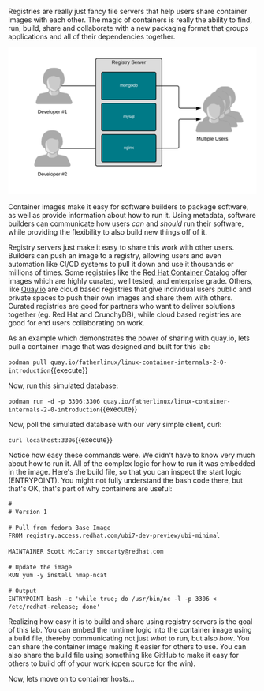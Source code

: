 Registries are really just fancy file servers that help users share container images with each other. The magic of containers is really the ability to find, run, build, share and collaborate with a new packaging format that groups applications and all of their dependencies together.

![Container Libraries](../../assets/subsystems/container-internals-lab-2-0-part-1/03-basic-container-registry.png)

Container images make it easy for software builders to package software, as well as provide information about how to run it. Using metadata, software builders can communicate how users *can* and *should* run their software, while providing the flexibility to also build new things off of it.

Registry servers just make it easy to share this work with other users. Builders can push an image to a registry, allowing users and even automation like CI/CD systems to pull it down and use it thousands or millions of times. Some registries like the [Red Hat Container Catalog](https://access.redhat.com/containers/) offer images which are highly curated, well tested, and enterprise grade. Others, like [Quay.io](http://quay.io) are cloud based registries that give individual users public and private spaces to push their own images and share them with others. Curated registries are good for partners who want to deliver solutions together (eg. Red Hat and CrunchyDB), while cloud based registries are good for end users collaborating on work.

As an example which demonstrates the power of sharing with quay.io, lets pull a container image that was designed and built for this lab:

`podman pull quay.io/fatherlinux/linux-container-internals-2-0-introduction`{{execute}}

Now, run this simulated database:

`podman run -d -p 3306:3306 quay.io/fatherlinux/linux-container-internals-2-0-introduction`{{execute}}

Now, poll the simulated database with our very simple client, curl:

`curl localhost:3306`{{execute}}


Notice how easy these commands were. We didn't have to know very much about how to run it. All of the complex logic for how to run it was embedded in the image. Here's the build file, so that you can inspect the start logic (ENTRYPOINT). You might not fully understand the bash code there, but that's OK, that's part of why containers are useful:

~~~~
#
# Version 1

# Pull from fedora Base Image
FROM registry.access.redhat.com/ubi7-dev-preview/ubi-minimal

MAINTAINER Scott McCarty smccarty@redhat.com

# Update the image
RUN yum -y install nmap-ncat

# Output
ENTRYPOINT bash -c 'while true; do /usr/bin/nc -l -p 3306 < /etc/redhat-release; done'
~~~~

Realizing how easy it is to build and share using registry servers is the goal of this lab. You can embed the runtime logic into the container image using a build file, thereby communicating not just *what* to run, but also *how*. You can share the container image making it easier for others to use. You can also share the build file using something like GitHub to make it easy for others to build off of your work (open source for the win).

Now, lets move on to container hosts...
